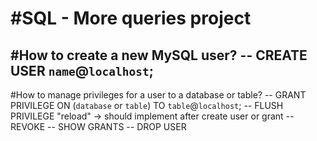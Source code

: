 #SQL - More queries project
===========================
#How to create a new MySQL user?
-- CREATE USER `name`@`localhost`;
------------------------------------
#How to manage privileges for a user to a database or table?
-- GRANT PRIVILEGE ON (`database` or `table`) TO `table`@`localhost`;
-- FLUSH PRIVILEGE "reload" -> should implement after create user or grant
-- REVOKE
-- SHOW GRANTS
-- DROP USER
